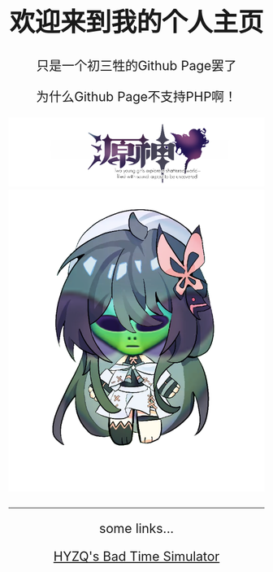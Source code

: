 <html>
	<head>
		<meta charset="utf-8">
		<title>Wing Din Gasterの主页</title>
	<style type="text/css">
		h1{
			text-align: center;
			font-size: 50px;
		}
		p{
			text-align: center;
			font-size: 25px;
		}
	</style>
	</head>
	<body>
		<h1>欢迎来到我的个人主页</h1>
		<p>只是一个初三牲的Github Page罢了</p>
		<p>为什么Github Page不支持PHP啊！</p>
	</body>
</html>

![源神，启动！](Resource/Picture/Arcshin.png)
![外星九鸟](Resource/Picture/Alien_Dove.png)

---
some links...

[HYZQ's Bad Time Simulator](https://hyzq.github.io/HYZQ-BTS-V1.4.5/)